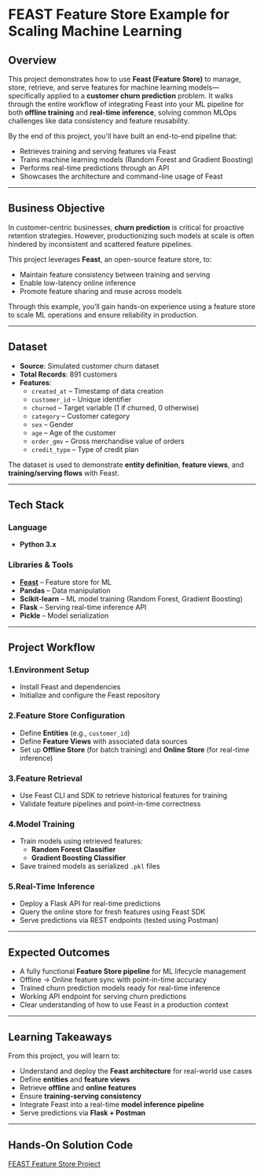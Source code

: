 # FEAST Feature Store Example for Scaling Machine Learning

## Overview

This project demonstrates how to use **Feast (Feature Store)** to manage, store, retrieve, and serve features for machine learning models—specifically applied to a **customer churn prediction** problem. It walks through the entire workflow of integrating Feast into your ML pipeline for both **offline training** and **real-time inference**, solving common MLOps challenges like data consistency and feature reusability.

By the end of this project, you'll have built an end-to-end pipeline that:
- Retrieves training and serving features via Feast
- Trains machine learning models (Random Forest and Gradient Boosting)
- Performs real-time predictions through an API
- Showcases the architecture and command-line usage of Feast

---

## Business Objective

In customer-centric businesses, **churn prediction** is critical for proactive retention strategies. However, productionizing such models at scale is often hindered by inconsistent and scattered feature pipelines.

This project leverages **Feast**, an open-source feature store, to:
- Maintain feature consistency between training and serving
- Enable low-latency online inference
- Promote feature sharing and reuse across models

Through this example, you’ll gain hands-on experience using a feature store to scale ML operations and ensure reliability in production.

---

## Dataset

- **Source**: Simulated customer churn dataset
- **Total Records**: 891 customers
- **Features**:
  - `created_at` – Timestamp of data creation
  - `customer_id` – Unique identifier
  - `churned` – Target variable (1 if churned, 0 otherwise)
  - `category` – Customer category
  - `sex` – Gender
  - `age` – Age of the customer
  - `order_gmv` – Gross merchandise value of orders
  - `credit_type` – Type of credit plan

The dataset is used to demonstrate **entity definition**, **feature views**, and **training/serving flows** with Feast.

---

## Tech Stack

### Language
- **Python 3.x**

### Libraries & Tools
- **[Feast](https://docs.feast.dev/)** – Feature store for ML
- **Pandas** – Data manipulation
- **Scikit-learn** – ML model training (Random Forest, Gradient Boosting)
- **Flask** – Serving real-time inference API
- **Pickle** – Model serialization

---

## Project Workflow

### 1.Environment Setup
- Install Feast and dependencies
- Initialize and configure the Feast repository

### 2.Feature Store Configuration
- Define **Entities** (e.g., `customer_id`)
- Define **Feature Views** with associated data sources
- Set up **Offline Store** (for batch training) and **Online Store** (for real-time inference)

### 3.Feature Retrieval
- Use Feast CLI and SDK to retrieve historical features for training
- Validate feature pipelines and point-in-time correctness

### 4.Model Training
- Train models using retrieved features:
  - **Random Forest Classifier**
  - **Gradient Boosting Classifier**
- Save trained models as serialized `.pkl` files

### 5.Real-Time Inference
- Deploy a Flask API for real-time predictions
- Query the online store for fresh features using Feast SDK
- Serve predictions via REST endpoints (tested using Postman)

---

## Expected Outcomes

- A fully functional **Feature Store pipeline** for ML lifecycle management
- Offline → Online feature sync with point-in-time accuracy
- Trained churn prediction models ready for real-time inference
- Working API endpoint for serving churn predictions
- Clear understanding of how to use Feast in a production context

---

## Learning Takeaways

From this project, you will learn to:

- Understand and deploy the **Feast architecture** for real-world use cases
- Define **entities** and **feature views**
- Retrieve **offline** and **online features**
- Ensure **training-serving consistency**
- Integrate Feast into a real-time **model inference pipeline**
- Serve predictions via **Flask + Postman**

---

## Hands-On Solution Code
[FEAST Feature Store Project
](https://www.projectpro.io/project-use-case/feast-feature-store-example-for-scaling-machine-learning)
